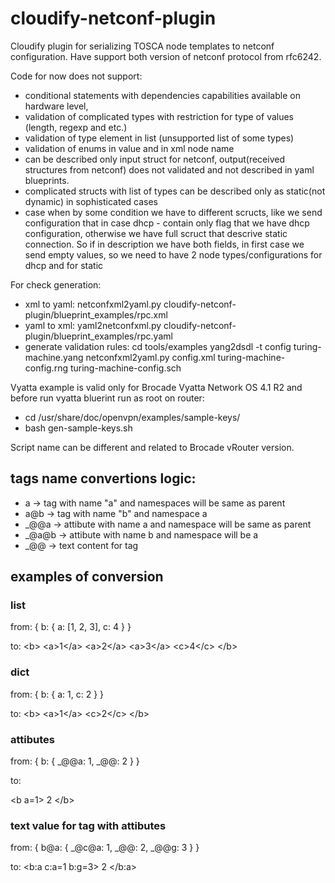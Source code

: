 # cloudify-netconf-plugin
Cloudify plugin for serializing TOSCA node templates to netconf configuration.
Have support both version of netconf protocol from rfc6242.

Code for now does not support:
* conditional statements with dependencies capabilities available on hardware level,
* validation of complicated types with restriction for type of values (length, regexp and etc.)
* validation of type element in list (unsupported list of some types)
* validation of enums in value and in xml node name
* can be described only input struct for netconf, output(received structures from netconf) does not validated and not described in yaml blueprints.
* complicated structs with list of types can be described only as static(not dynamic) in sophisticated cases
* case when by some condition we have to different scructs, like we send configuration that in case dhcp - contain only flag that we have dhcp configuration,
otherwise we have full scruct that descrive static connection. So if in description we have both fields, in first case we send empty values, so we need to have
2 node types/configurations for dhcp and for static

For check generation:
* xml to yaml: netconfxml2yaml.py cloudify-netconf-plugin/blueprint_examples/rpc.xml
* yaml to xml: yaml2netconfxml.py cloudify-netconf-plugin/blueprint_examples/rpc.yaml
* generate validation rules:
  cd tools/examples
  yang2dsdl -t config turing-machine.yang
  netconfxml2yaml.py config.xml turing-machine-config.rng  turing-machine-config.sch

Vyatta example is valid only for Brocade Vyatta Network OS 4.1 R2 and before run vyatta bluerint run as root on router:
* cd /usr/share/doc/openvpn/examples/sample-keys/
* bash gen-sample-keys.sh

Script name can be different and related to Brocade vRouter version.

## tags name convertions logic:
* a -&gt; tag with name "a" and namespaces will be same as parent
* a@b -&gt; tag with name "b" and namespace a
* _@@a -&gt; attibute with name a and namespace will be same as parent
* _@a@b -&gt; attibute with name b and namespace will be a
* _@@ -&gt; text content for tag

## examples of conversion

### list
from:
{
    b: {
        a: [1, 2, 3],
        c: 4
    }
}

to:
&lt;b&gt;
    &lt;a&gt;1&lt;/a&gt;
    &lt;a&gt;2&lt;/a&gt;
    &lt;a&gt;3&lt;/a&gt;
    &lt;c&gt;4&lt;/c&gt;
&lt;/b&gt;

### dict
from:
{
    b: {
        a: 1,
        c: 2
    }
}

to:
&lt;b&gt;
    &lt;a&gt;1&lt;/a&gt;
    &lt;c&gt;2&lt;/c&gt;
&lt;/b&gt;

### attibutes
from:
{
    b: {
        _@@a: 1,
        _@@: 2
    }
}

to:

&lt;b a=1&gt;
    2
&lt;/b&gt;

### text value for tag with attibutes
from:
{
    b@a: {
        _@c@a: 1,
        _@@: 2,
        _@@g: 3
    }
}

to:
&lt;b:a c:a=1 b:g=3&gt;
    2
&lt;/b:a&gt;
